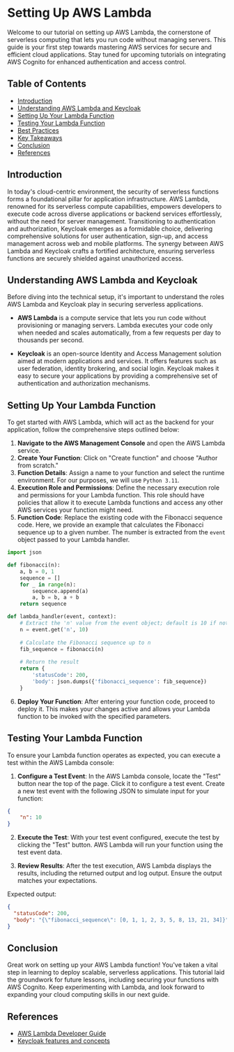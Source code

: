 # Setting Up AWS Lambda

Welcome to our tutorial on setting up AWS Lambda, the cornerstone of serverless computing that lets you run code without managing servers. This guide is your first step towards mastering AWS services for secure and efficient cloud applications. Stay tuned for upcoming tutorials on integrating AWS Cognito for enhanced authentication and access control.

## Table of Contents

- [Introduction](#introduction)
- [Understanding AWS Lambda and Keycloak](#understanding-aws-lambda-and-keycloak)
- [Setting Up Your Lambda Function](#setting-up-your-lambda-function)
- [Testing Your Lambda Function](#testing-your-lambda-function)
- [Best Practices](#best-practices)
- [Key Takeaways](#key-takeaways)
- [Conclusion](#conclusion)
- [References](#references)

## Introduction

In today's cloud-centric environment, the security of serverless functions forms a foundational pillar for application infrastructure. AWS Lambda, renowned for its serverless compute capabilities, empowers developers to execute code across diverse applications or backend services effortlessly, without the need for server management. Transitioning to authentication and authorization, Keycloak emerges as a formidable choice, delivering comprehensive solutions for user authentication, sign-up, and access management across web and mobile platforms. The synergy between AWS Lambda and Keycloak crafts a fortified architecture, ensuring serverless functions are securely shielded against unauthorized access.

## Understanding AWS Lambda and Keycloak

Before diving into the technical setup, it's important to understand the roles AWS Lambda and Keycloak play in securing serverless applications.

- **AWS Lambda** is a compute service that lets you run code without provisioning or managing servers. Lambda executes your code only when needed and scales automatically, from a few requests per day to thousands per second.

- **Keycloak** is an open-source Identity and Access Management solution aimed at modern applications and services. It offers features such as user federation, identity brokering, and social login. Keycloak makes it easy to secure your applications by providing a comprehensive set of authentication and authorization mechanisms.

## Setting Up Your Lambda Function

To get started with AWS Lambda, which will act as the backend for your application, follow the comprehensive steps outlined below:

1. **Navigate to the AWS Management Console** and open the AWS Lambda service.
2. **Create Your Function**: Click on "Create function" and choose "Author from scratch."
3. **Function Details**: Assign a name to your function and select the runtime environment. For our purposes, we will use `Python 3.11`.
4. **Execution Role and Permissions**: Define the necessary execution role and permissions for your Lambda function. This role should have policies that allow it to execute Lambda functions and access any other AWS services your function might need.
5. **Function Code**: Replace the existing code with the Fibonacci sequence code. Here, we provide an example that calculates the Fibonacci sequence up to a given number. The number is extracted from the `event` object passed to your Lambda handler.

```python
import json

def fibonacci(n):
    a, b = 0, 1
    sequence = []
    for _ in range(n):
        sequence.append(a)
        a, b = b, a + b
    return sequence

def lambda_handler(event, context):
    # Extract the 'n' value from the event object; default is 10 if not provided
    n = event.get('n', 10)
    
    # Calculate the Fibonacci sequence up to n
    fib_sequence = fibonacci(n)
    
    # Return the result
    return {
        'statusCode': 200,
        'body': json.dumps({'fibonacci_sequence': fib_sequence})
    }
```

6. **Deploy Your Function**: After entering your function code, proceed to deploy it. This makes your changes active and allows your Lambda function to be invoked with the specified parameters.

## Testing Your Lambda Function

To ensure your Lambda function operates as expected, you can execute a test within the AWS Lambda console:

1. **Configure a Test Event**: In the AWS Lambda console, locate the "Test" button near the top of the page. Click it to configure a test event. Create a new test event with the following JSON to simulate input for your function:

```json
{
    "n": 10
}
```

2. **Execute the Test**: With your test event configured, execute the test by clicking the "Test" button. AWS Lambda will run your function using the test event data.

3. **Review Results**: After the test execution, AWS Lambda displays the results, including the returned output and log output. Ensure the output matches your expectations.

Expected output:

```json
{
  "statusCode": 200,
  "body": "{\"fibonacci_sequence\": [0, 1, 1, 2, 3, 5, 8, 13, 21, 34]}"
}
```

## Conclusion

Great work on setting up your AWS Lambda function! You've taken a vital step in learning to deploy scalable, serverless applications. This tutorial laid the groundwork for future lessons, including securing your functions with AWS Cognito. Keep experimenting with Lambda, and look forward to expanding your cloud computing skills in our next guide.

## References

- [AWS Lambda Developer Guide](https://docs.aws.amazon.com/lambda/latest/dg/welcome.html)
- [Keycloak features and concepts](https://www.keycloak.org/docs/latest/server_admin/#keycloak-features-and-concepts)